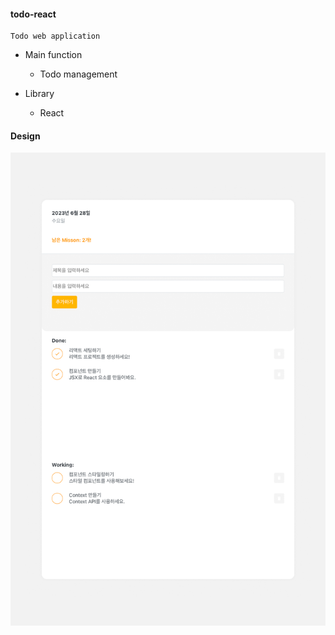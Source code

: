 #### todo-react
```
Todo web application
```

+ Main function
  + Todo management

+ Library
  + React

#### Design
![todo-react-display](./images-readme/todo-react-display.png)